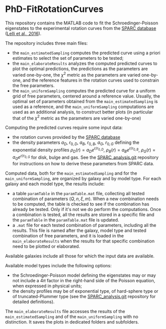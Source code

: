 # PhD-FitRotationCurves

This repository contains the MATLAB code to fit the Schroedinger-Poisson eigenstates to the experimental rotation curves from the [SPARC database](http://astroweb.cwru.edu/SPARC/) ([Lelli et al., 2016](https://iopscience.iop.org/article/10.3847/0004-6256/152/6/157)).  

The repository includes three main files:
- the `main_estimatedSampling` computes the predicted curve using a priori estimates to select the set of parameters to be tested;
- the `main_elaborateResults` analyzes the computed predicted curves to plot the optimal predictions, the predictions as the parameters are varied one-by-one, the $\chi^2$ metric as the parameters are varied one-by-one, and the reference features in the rotation curves used to constrain the free parameters.
- the `main_uniformSampling` computes the predicted curve for a uniform grid of free parameters, centered around a reference value. Usually, the optimal set of parameters obtained from the `main_estimatedSampling` is used as a reference, and the `main_uniformSampling` computations are used as an additional analysis, to construct better plots (in particular that of the $\chi^2$ metric as the parameters are varied one-by-one)


Computing the predicted curves require some input data:
- the rotation curves provided by the [SPARC database](http://astroweb.cwru.edu/SPARC/)
- the density parameters $a_D$, $r_{0,D}$, $a_B$, $r_{0,B}$, $a_G$, $r_{0,G}$ defining the exponential density profiles $\rho_D(r)=a_D e^{r/r_{0,D}}$, $\rho_B(r)=a_B e^{r/r_{0,B}}$, $\rho_G(r)=a_G e^{r/r_{0,G}}$ for disk, bulge and gas. See the [SPARC_analysis.git](https://github.com/GaiaMarangon/SPARC_analysis.git) repository for instructions on how to derive these parameters from SPARC data.

Computed data, both for the `main_estimatedSampling` and for the `main_uniformSampling`, are organized by galaxy and by model type. For each galaxy and each model type, the results include:
- a table `paramTable` in the `paramTable.mat` file, collecting all tested combination of parameters $(Q,n,\xi,m)$. When a new combination needs to be computed, the table is checked to see if the combination has already be tested. Only if it's not we do perform the computations. Once a combination is tested, all the results are stored in a specific file and the `paramTable` in the `paramTable.mat` file is updated.
- a `.mat` file for each tested combination of parameters, including all the results. This file is named after the galaxy, model type and tested combination of free parameters, and it is loaded in the `main_elaborateResults` when the results for that specific combination need to be plotted or elaborated.

Available galaxies include all those for which the input data are available.

Available model types include the following options:
- the Schroedinger-Poisson model defining the eigenstates may or may not include a $4\pi$ factor in the right-hand side of the Poisson equation, when expressed in physical units;
- the density profiles may be of exponential type, of hard-sphere type or of truncated-Plummer type (see the [SPARC_analysis.git](https://github.com/GaiaMarangon/SPARC_analysis.git) repository for detailed definitions).

The `main_elaborateResults` file accesses the results of the `main_estimatedSampling` and of the `main_uniformSampling` with no distinction. It saves the plots in dedicated folders and subfolders.
